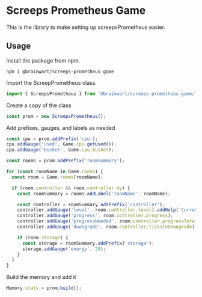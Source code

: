 # Screeps Prometheus Game

This is the library to make setting up screepsPrometheus easier.

## Usage

Install the package from npm.

```
npm i @brainwart/screeps-prometheus-game
```

Import the ScreepPrometheus class.

```typescript
import { ScreepsPrometheus } from '@brainwart/screeps-prometheus-game/lib/index';
```

Create a copy of the class

```typescript
const prom = new ScreepsPrometheus();
```

Add prefixes, gauges, and labels as needed

```typescript
const cpu = prom.addPrefix('cpu');
cpu.addGauge('used', Game.cpu.getUsed());
cpu.addGauge('bucket', Game.cpu.bucket);

const rooms = prom.addPrefix('roomSummary');

for (const roomName in Game.rooms) {
  const room = Game.rooms[roomName];

  if (room.controller && room.controller.my) {
    const roomSummary = rooms.addLabel('roomName', roomName);

    const controller = roomSummary.addPrefix('controller');
    controller.addGauge('level', room.controller.level).addHelp('Current controller level');
    controller.addGauge('progress', room.controller.progress);
    controller.addGauge('progressNeeded', room.controller.progressTotal);
    controller.addGauge('downgrade', room.controller.ticksToDowngrade);

    if (room.storage) {
      const storage = roomSummary.addPrefix('storage');
      storage.addGauge('energy', 20);
    }
  }
}
```

Build the memory and add it
```typescript
Memory.stats = prom.build();
```
